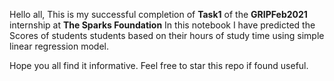 Hello  all,
This is my successful completion of **Task1** of the **GRIPFeb2021** internship at **The Sparks Foundation**
In this notebook I have predicted the Scores of students students based
on their hours of study time using simple linear regression model.

Hope you all find it informative.
Feel free to star this repo if found useful.

